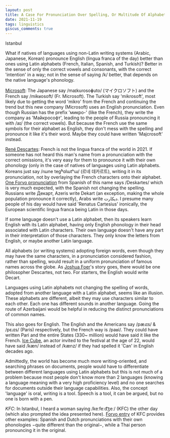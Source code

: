 ```yaml
---
layout: post
title: A Case For Pronunciation Over Spelling, Or Multitude Of Alphabets
date: 2021-11-19
tags: linguistics
giscus_comments: true
---
```


Istanbul

What if natives of languages using non-Latin writing systems (Arabic, Japanese, Korean) pronounce English (lingua franca of the day) better than ones using Latin alphabets (French, Italian, Spanish, and Turkish)? Better in the sense of only the correct vowels and consonants, with the correct 'intention' in a way; not in the sense of saying /k/ better, that depends on the native language's phonology.

[Microsoft](https://en.wikipedia.org/wiki/Microsoft): The Japanese say /maɪkuɾosoɸuto/ (マイクロソフト) and the French say /mikʁosoft/ (Fr. Microsoft). The Turkish say 'mikrosoft', most likely due to getting the word 'mikro' from the French and continuing the trend but this new company (Microsoft) uses an English pronunciation. Even though Russian has the prefix 'микро-' (like the French), they write the company as 'Ма́йкрософт', leading to the people of Russia pronouncing it with /aɪ/ (the correct vowels). But because the French use the same symbols for their alphabet as English, they don't mess with the spelling and pronounce it like it's their word. Maybe they could have written 'Majcrosoft' instead.

[René Descartes](https://en.wikipedia.org/wiki/Ren%C3%A9_Descartes): French is not the lingua franca of the world in 2021. If someone has not heard this man's name from a pronunciation with the correct omissions, it's very easy for them to pronounce it with their own phonology (only in the case of natives of languages using Latin alphabets. Koreans just say /ɾɯne teɡʱɑlɯtʰɯ/ (르네 데카르트), writing it in its pronunciation, not by overlaying the French characters onto their alphabet. [One Forvo pronunciation](https://forvo.com/word/ren%C3%A9_descartes/#es) from Spanish of this name says /Deskaɾtes/ which is very much expected, with the Spanish not changing the spelling. Russians write Декарт, Azeris write Dekart (an exception, making the whole population pronounce it correctly), Arabs write ديكارت. I presume many people of his day would have said 'Renatus Cartesius' ironically, the European scientific lingua franca being Latin in those days.

If some language doesn't use a Latin alphabet, then its speakers learn English with its Latin alphabet, having only English phonology in their head associated with Latin characters. Their own language doesn't have any part in their interpretation of those characters. They only know the letters from English, or maybe another Latin language.

All alphabets (or writing systems) adopting foreign words, even though they may have the same characters, in a pronunciation considered fashion, rather than spelling, would result in a uniform pronunciation of famous names across the globe. As [Joshua Foer](https://en.wikipedia.org/wiki/Joshua_Foer)'s story goes, there would be one philosopher Descartes, not two. For starters, the English would write Decart.

Languages using Latin alphabets not changing the spelling of words, adopted from another language with a Latin alphabet, seems like an illusion. These alphabets are different, albeit they may use characters similar to each other. Each one has different sounds in another language. Going the route of Azerbaijani would be helpful in reducing the distinct pronunciations of common names.

This also goes for English. The English and the Americans say /pæɹɪs/ & /pɛɹɪs/ (Paris) respectively, but the French way is /paʁi/. They could have written Pari and the entire States (330~ million) would have said it like the French. [Ice Cube](https://en.wikipedia.org/wiki/Ice_Cube), an actor invited to the festival at the age of 22, would have said /kæn/ instead of /kænz/ if they had spelled it 'Can' in English decades ago.

Admittedly, the world has become much more writing-oriented, and searching phrases on documents, people would have to differentiate between different languages using Latin alphabets but this is not much of a problem because most people don't know more than 2 languages (knowing a language meaning with a very high proficiency level) and no one searches for documents outside their language capabilities. Also, the concept 'language' is oral, writing is a tool. Speech is a tool, it can be argued, but no one is born with a pen.

*KFC*: In Istanbul, I heard a woman saying /keːfeːd͡ʒeː/ (KFC) the other day (which also prompted the idea presented here). [Forvo entry](https://forvo.com/word/kfc/) of KFC provides other examples: Spanish and Dutch pronunciations with their own phonologies −quite different than the original−, while a Thai person pronouncing it in the original.
